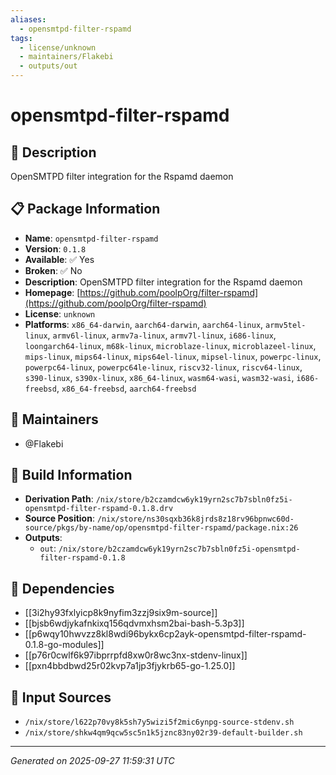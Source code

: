 ```yaml
---
aliases:
  - opensmtpd-filter-rspamd
tags:
  - license/unknown
  - maintainers/Flakebi
  - outputs/out
---
```


# opensmtpd-filter-rspamd

## 📝 Description

OpenSMTPD filter integration for the Rspamd daemon

## 📋 Package Information

- **Name**: `opensmtpd-filter-rspamd`
- **Version**: `0.1.8`
- **Available**: ✅ Yes
- **Broken**: ✅ No
- **Description**: OpenSMTPD filter integration for the Rspamd daemon
- **Homepage**: [https://github.com/poolpOrg/filter-rspamd](https://github.com/poolpOrg/filter-rspamd)
- **License**: `unknown`
- **Platforms**: `x86_64-darwin`, `aarch64-darwin`, `aarch64-linux`, `armv5tel-linux`, `armv6l-linux`, `armv7a-linux`, `armv7l-linux`, `i686-linux`, `loongarch64-linux`, `m68k-linux`, `microblaze-linux`, `microblazeel-linux`, `mips-linux`, `mips64-linux`, `mips64el-linux`, `mipsel-linux`, `powerpc-linux`, `powerpc64-linux`, `powerpc64le-linux`, `riscv32-linux`, `riscv64-linux`, `s390-linux`, `s390x-linux`, `x86_64-linux`, `wasm64-wasi`, `wasm32-wasi`, `i686-freebsd`, `x86_64-freebsd`, `aarch64-freebsd`
## 👥 Maintainers

- @Flakebi


## 🔧 Build Information

- **Derivation Path**: `/nix/store/b2czamdcw6yk19yrn2sc7b7sbln0fz5i-opensmtpd-filter-rspamd-0.1.8.drv`
- **Source Position**: `/nix/store/ns30sqxb36k8jrds8z18rv96bpnwc60d-source/pkgs/by-name/op/opensmtpd-filter-rspamd/package.nix:26`
- **Outputs**:
  - `out`:  `/nix/store/b2czamdcw6yk19yrn2sc7b7sbln0fz5i-opensmtpd-filter-rspamd-0.1.8`

## 🔗 Dependencies

- [[3i2hy93fxlyicp8k9nyfim3zzj9six9m-source]]
- [[bjsb6wdjykafnkixq156qdvmxhsm2bai-bash-5.3p3]]
- [[p6wqy10hwvzz8kl8wdi96bykx6cp2ayk-opensmtpd-filter-rspamd-0.1.8-go-modules]]
- [[p76r0cwlf6k97ibprrpfd8xw0r8wc3nx-stdenv-linux]]
- [[pxn4bbdbwd25r02kvp7a1jp3fjykrb65-go-1.25.0]]

## 📁 Input Sources

- `/nix/store/l622p70vy8k5sh7y5wizi5f2mic6ynpg-source-stdenv.sh`
- `/nix/store/shkw4qm9qcw5sc5n1k5jznc83ny02r39-default-builder.sh`

---
*Generated on 2025-09-27 11:59:31 UTC*
